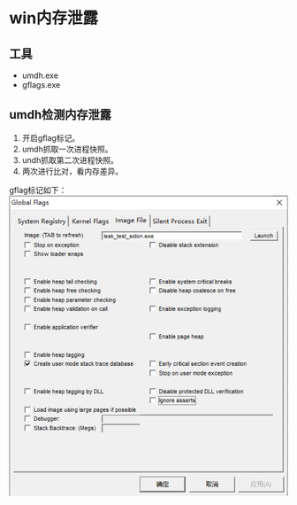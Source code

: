 # win内存泄露

## 工具
* umdh.exe
* gflags.exe


## umdh检测内存泄露

1. 开启gflag标记。
2. umdh抓取一次进程快照。
3. undh抓取第二次进程快照。
4. 两次进行比对，看内存差异。

gflag标记如下：
![picture 1](../../images/6f26c343ea37d515b7d2d94ba749c294eb67b14fd812c8141741d69993ce254c.png)  
